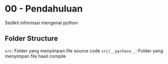 # 00 - Pendahuluan

 Sedikit informasi mengenai python

## Folder Structure

 `src`: Folder yang menyimpan file source code
 `src/__pychace__`: Folder yang menyimpan file hasil compile
 